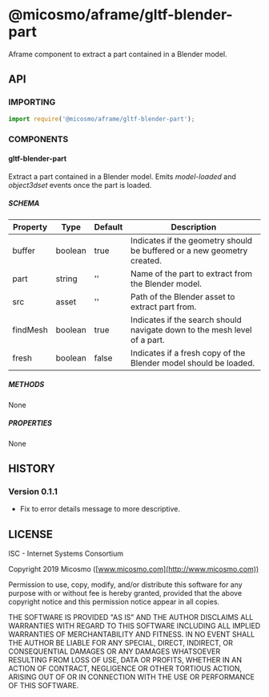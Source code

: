 # @micosmo/aframe/gltf-blender-part

Aframe component to extract a part contained in a Blender model.

## API

### IMPORTING

```javascript
import require('@micosmo/aframe/gltf-blender-part');
```

### COMPONENTS

#### gltf-blender-part

Extract a part contained in a Blender model. Emits *model-loaded* and *object3dset* events once the part is loaded.

##### SCHEMA

Property | Type | Default | Description
-------- | ---- | ------- | -----------
buffer | boolean | true | Indicates if the geometry should be buffered or a new geometry created.
part | string | '' | Name of the part to extract from the Blender model.
src | asset | '' | Path of the Blender asset to extract part from.
findMesh | boolean | true | Indicates if the search should navigate down to the mesh level of a part.
fresh | boolean | false | Indicates if a fresh copy of the Blender model should be loaded.


##### METHODS

None

##### PROPERTIES

None

## HISTORY

### Version 0.1.1
* Fix to error details message to more descriptive.

## LICENSE

ISC - Internet Systems Consortium

Copyright 2019 Micosmo ([www.micosmo.com](http://www.micosmo.com))

Permission to use, copy, modify, and/or distribute this software for any purpose with or without fee is hereby granted, provided that the above copyright notice and this permission notice appear in all copies.

THE SOFTWARE IS PROVIDED "AS IS" AND THE AUTHOR DISCLAIMS ALL WARRANTIES WITH REGARD TO THIS SOFTWARE INCLUDING ALL IMPLIED WARRANTIES OF MERCHANTABILITY AND FITNESS. IN NO EVENT SHALL THE AUTHOR BE LIABLE FOR ANY SPECIAL, DIRECT, INDIRECT, OR CONSEQUENTIAL DAMAGES OR ANY DAMAGES WHATSOEVER RESULTING FROM LOSS OF USE, DATA OR PROFITS, WHETHER IN AN ACTION OF CONTRACT, NEGLIGENCE OR OTHER TORTIOUS ACTION, ARISING OUT OF OR IN CONNECTION WITH THE USE OR PERFORMANCE OF THIS SOFTWARE.

